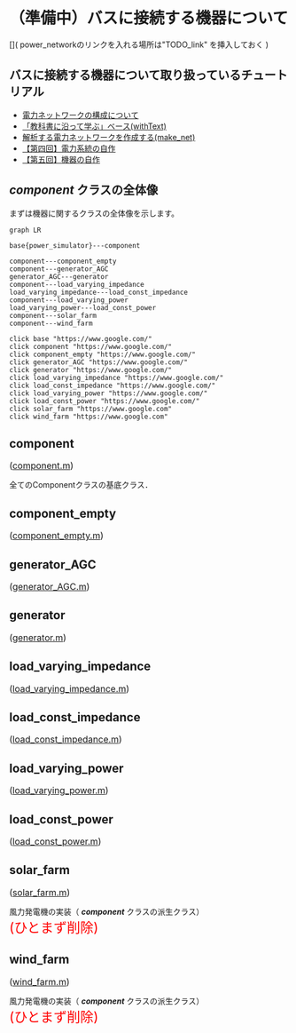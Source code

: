 # （準備中）バスに接続する機器について

[]( power_networkのリンクを入れる場所は"TODO_link" を挿入しておく )

## バスに接続する機器について取り扱っているチュートリアル
- [電力ネットワークの構成について](/Docs/abstract)
- [「教科書に沿って学ぶ」ベース(withText)](/Docs/Tutorials/withText)
- [解析する電力ネットワークを作成する(make_net)](/Docs/Tutorials/make_net)
- [【第四回】電力系統の自作](/Docs/Tutorials/step4)
- [【第五回】機器の自作](/Docs/Tutorials/step5)

## *component* クラスの全体像

まずは機器に関するクラスの全体像を示します。

[](TODO_link→以下の図のリンクを正しいリンクへ変更)
```mermaid
graph LR

base{power_simulator}---component

component---component_empty
component---generator_AGC
generator_AGC---generator
component---load_varying_impedance
load_varying_impedance---load_const_impedance
component---load_varying_power
load_varying_power---load_const_power
component---solar_farm
component---wind_farm

click base "https://www.google.com/"
click component "https://www.google.com/"
click component_empty "https://www.google.com/"
click generator_AGC "https://www.google.com/"
click generator "https://www.google.com/"
click load_varying_impedance "https://www.google.com/"
click load_const_impedance "https://www.google.com/"
click load_varying_power "https://www.google.com/"
click load_const_power "https://www.google.com/"
click solar_farm "https://www.google.com"
click wind_farm "https://www.google.com"
```

## component
<font size=3>([component.m]())</font> [](TODO_link)

全てのComponentクラスの基底クラス．  


## component_empty
<font size=3>([component_empty.m]())</font> [](TODO_link)




## generator_AGC
<font size=3>([generator_AGC.m]())</font> [](TODO_link)


## generator
<font size=3> ([generator.m]())</font> [](TODO_link)


## load_varying_impedance
<font size=3>([load_varying_impedance.m]())</font> [](TODO_link)


## load_const_impedance
<font size=3>([load_const_impedance.m]())</font> [](TODO_link)


## load_varying_power
<font size=3>([load_varying_power.m]())</font> [](TODO_link)


## load_const_power
<font size=3>([load_const_power.m]())</font> [](TODO_link)


## solar_farm
<font size=3>([solar_farm.m]())</font> [](TODO_link)

風力発電機の実装（ ***component*** クラスの派生クラス）  
<font size=5 color="red">(ひとまず削除)</font>

## wind_farm
<font size=3>([wind_farm.m]())</font> [](TODO_link)

風力発電機の実装（ ***component*** クラスの派生クラス）  
<font size=5 color="red">(ひとまず削除)</font>
